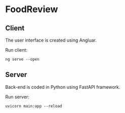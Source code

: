 # FoodReview

## Client
The user interface is created using Angluar.

Run client:
```
ng serve --open
```


## Server
Back-end is coded in Python using FastAPI framework.

Run server:
```
uvicorn main:app --reload
```
